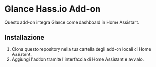 # Glance Hass.io Add-on

Questo add-on integra Glance come dashboard in Home Assistant.

## Installazione
1. Clona questo repository nella tua cartella degli add-on locali di Home Assistant.
2. Aggiungi l'addon tramite l'interfaccia di Home Assistant e avvialo.
